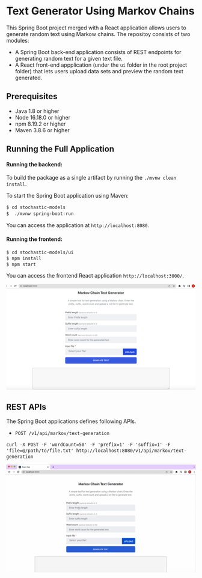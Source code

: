 Text Generator Using Markov Chains 
======================================	

This Spring Boot project merged with a React application allows users to generate random text using Markow chains. The repositoy consists of two modules:
* A Spring Boot back-end application consists of REST endpoints for generating random text for a given text file.
* A React front-end appplication (under the `ui` folder in the root project folder) that lets users upload data sets and preview the random text generated.

## Prerequisites
* Java 1.8 or higher
* Node 16.18.0 or higher
* npm 8.19.2 or higher
* Maven 3.8.6 or higher
 
## Running the Full Application
#### Running the backend:

To build the package as a single artifact by running the `./mvnw clean install`. 

To start the Spring Boot application using Maven:
```bash
$ cd stochastic-models
$  ./mvnw spring-boot:run
```

You can access the application at `http://localhost:8080`.
#### Running the frontend:
```
$ cd stochastic-models/ui
$ npm install
$ npm start
```
You can access the frontend React application `http://localhost:3000/`.

![React UI](images/react-app.png)

## REST APIs
The Spring Boot applications defines following APIs.

* `POST /v1/api/markov/text-generation`

```
curl -X POST -F 'wordCount=50' -F 'prefix=1' -F 'suffix=1' -F 'file=@/path/to/file.txt' http://localhost:8080/v1/api/markov/text-generation
```

![Demo UI](images/demo.gif)


